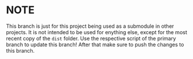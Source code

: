 # NOTE
This branch is just for this project being used as a submodule in other projects. It is not intended to be used for enything else, except for the most recent copy of the `dist` folder. Use the respective script of the primary branch to update this branch! After that make sure to push the changes to this branch.